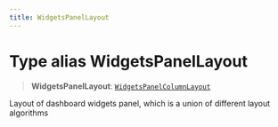 ```yaml
---
title: WidgetsPanelLayout
---
```


# Type alias WidgetsPanelLayout

> **WidgetsPanelLayout**: [`WidgetsPanelColumnLayout`](../interfaces/interface.WidgetsPanelColumnLayout.md)

Layout of dashboard widgets panel, which is a union of different layout algorithms
